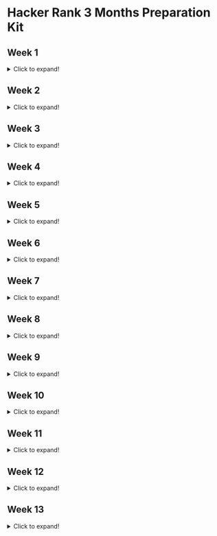 # Hacker Rank 3 Months Preparation Kit

## Week 1

<details>
  <summary>Click to expand!</summary>
  
  ### 1. ~~[x] [Day 1](https://github.com/HazemAbdo/hackerRank3MonthesKit/blob/main/week1/plusMinus.js)~~
  ### 2. ~~[x] [Day 2](https://github.com/HazemAbdo/hackerRank3MonthesKit/blob/main/week1/miniMaxSum.js)~~
  ### 3. ~~[x] [Day 3](https://github.com/HazemAbdo/hackerRank3MonthesKit/blob/main/week1/timeConversion.js)~~
  ### 4. ~~[x] [Day 4](https://github.com/HazemAbdo/hackerRank3MonthesKit/blob/main/week1/breakingTheRecords.js)~~
  ### 5. ~~[x] [Day 5](https://github.com/HazemAbdo/hackerRank3MonthesKit/blob/main/week1/camelCase.js)~~
  ### 6. ~~[x] [Day 6](https://github.com/HazemAbdo/hackerRank3MonthesKit/blob/main/week1/divisibleSumPairs.js)~~
  ### 7. ~~[x] [Day 7](https://github.com/HazemAbdo/hackerRank3MonthesKit/blob/main/week1/sparseArrays.js)~~
  ### 8. [] [Week 1 MockTest]()
</details>

## Week 2

<details>
  <summary>Click to expand!</summary>
  
  ### 1. ~~[x] [Day 1](https://github.com/HazemAbdo/hackerRank3MonthesKit/blob/main/week2/lonelyInteger.js)~~
  ### 2. ~~[x] [Day 2](https://github.com/HazemAbdo/hackerRank3MonthesKit/blob/main/week2/gradingStudents.js)~~
  ### 3. ~~[x] [Day 3](https://github.com/HazemAbdo/hackerRank3MonthesKit/blob/main/week2/flippingBits.js)~~
  ### 4. ~~[x] [Day 4](https://github.com/HazemAbdo/hackerRank3MonthesKit/blob/main/week2/diagonalDifference.js)~~
  ### 5. ~~[x] [Day 5](https://github.com/HazemAbdo/hackerRank3MonthesKit/blob/main/week2/countingSort1.js)~~
  ### 6. ~~[x] [Day 6](https://github.com/HazemAbdo/hackerRank3MonthesKit/blob/main/week2/countingValleys.js)~~
  ### 7. ~~[x] [Day 7](https://github.com/HazemAbdo/hackerRank3MonthesKit/blob/main/week2/pangrams.js)~~
  ### 8. ~~[x] [Day 8](https://github.com/HazemAbdo/hackerRank3MonthesKit/blob/main/week2/marsExploration.js)~~
  ### 9. [] [Week 2 MockTest]()

</details>

## Week 3

<details>
  <summary>Click to expand!</summary>
  
  ### 1. ~~[x] [Day 1](https://github.com/HazemAbdo/hackerRank3MonthesKit/blob/main/week3/permutingTwoArrays.js)~~
  ### 2. ~~[x] [Day 2](https://github.com/HazemAbdo/hackerRank3MonthesKit/blob/main/week3/subarrayDivision2.js)~~
  ### 3. ~~[x] [Day 3](https://github.com/HazemAbdo/hackerRank3MonthesKit/blob/main/week3/salesbyMatch.js)~~
  ### 4. ~~[x] [Day 4](https://github.com/HazemAbdo/hackerRank3MonthesKit/blob/main/week3/migratoryBirds.js)~~
  ### 5. ~~[x] [Day 5](https://github.com/HazemAbdo/hackerRank3MonthesKit/blob/main/week3/maximumPerimeterTriangle.js)~~
  ### 6. ~~[x] [Day 6](https://github.com/HazemAbdo/hackerRank3MonthesKit/blob/main/week3/zigZagSequence.py)~~
  ### 7. ~~[x] [Day 7](https://github.com/HazemAbdo/hackerRank3MonthesKit/blob/main/week3/drawingBook.js)~~
  ### 8. [] [Week 3 MockTest]()

</details>

## Week 4

<details>
  <summary>Click to expand!</summary>
  
  ### 1. ~~[x] [Day 1](https://github.com/HazemAbdo/hackerRank3MonthesKit/blob/main/week4/PickingNumbers.js)~~
  ### 2. ~~[x] [Day 2](https://github.com/HazemAbdo/hackerRank3MonthesKit/blob/main/week4/LeftRotation.js)~~
  ### 3. ~~[x] [Day 3](https://github.com/HazemAbdo/hackerRank3MonthesKit/blob/main/week4/numberLineJumps.js)~~
  ### 4. [] [Day 4](https://github.com/HazemAbdo/hackerRank3MonthesKit/blob/main/week4/.js)
  ### 5. ~~[x] [Day 5](https://github.com/HazemAbdo/hackerRank3MonthesKit/blob/main/week4/closestNumbers.js)~~
  ### 6. [] [Day 6](https://github.com/HazemAbdo/hackerRank3MonthesKit/blob/main/week4/.js)
  ### 7. ~~[x] [Day 7](https://github.com/HazemAbdo/hackerRank3MonthesKit/blob/main/week4/minimumAbsoluteDifference.js)~~
  ### 7. ~~[x] [Day 8](https://github.com/HazemAbdo/hackerRank3MonthesKit/blob/main/week4/caesarCipher.js)~~
  ### 8. [] [Week 4 MockTest]()

</details>

## Week 5

<details>
  <summary>Click to expand!</summary>
  
  ### 1. [] [Day 1]()
  ### 2. [] [Day 2]()
  ### 3. [] [Day 3]()
  ### 4. [] [Day 4]()
  ### 5. [] [Day 5]()
  ### 6. [] [Day 6]()
  ### 7. [] [Day 7]()
</details>

## Week 6

<details>
  <summary>Click to expand!</summary>
  
  ### 1. [] [Day 1]()
  ### 2. [] [Day 2]()
  ### 3. [] [Day 3]()
  ### 4. [] [Day 4]()
  ### 5. [] [Day 5]()
  ### 6. [] [Day 6]()
  ### 7. [] [Day 7]()
</details>

## Week 7

<details>
  <summary>Click to expand!</summary>
  
  ### 1. [] [Day 1]()
  ### 2. [] [Day 2]()
  ### 3. [] [Day 3]()
  ### 4. [] [Day 4]()
  ### 5. [] [Day 5]()
  ### 6. [] [Day 6]()
  ### 7. [] [Day 7]()
</details>

## Week 8

<details>
  <summary>Click to expand!</summary>
  
  ### 1. [] [Day 1]()
  ### 2. [] [Day 2]()
  ### 3. [] [Day 3]()
  ### 4. [] [Day 4]()
  ### 5. [] [Day 5]()
  ### 6. [] [Day 6]()
  ### 7. [] [Day 7]()
</details>

## Week 9

<details>
  <summary>Click to expand!</summary>
  
  ### 1. [] [Day 1]()
  ### 2. [] [Day 2]()
  ### 3. [] [Day 3]()
  ### 4. [] [Day 4]()
  ### 5. [] [Day 5]()
  ### 6. [] [Day 6]()
  ### 7. [] [Day 7]()
</details>

## Week 10

<details>
  <summary>Click to expand!</summary>
  
  ### 1. [] [Day 1]()
  ### 2. [] [Day 2]()
  ### 3. [] [Day 3]()
  ### 4. [] [Day 4]()
  ### 5. [] [Day 5]()
  ### 6. [] [Day 6]()
  ### 7. [] [Day 7]()
</details>

## Week 11

<details>
  <summary>Click to expand!</summary>
  
  ### 1. [] [Day 1]()
  ### 2. [] [Day 2]()
  ### 3. [] [Day 3]()
  ### 4. [] [Day 4]()
  ### 5. [] [Day 5]()
  ### 6. [] [Day 6]()
  ### 7. [] [Day 7]()
</details>

## Week 12

<details>
  <summary>Click to expand!</summary>
  
  ### 1. [] [Day 1]()
  ### 2. [] [Day 2]()
  ### 3. [] [Day 3]()
  ### 4. [] [Day 4]()
  ### 5. [] [Day 5]()
  ### 6. [] [Day 6]()
  ### 7. [] [Day 7]()
</details>

## Week 13

<details>
  <summary>Click to expand!</summary>
  
  ### 1. [] [Day 1]()
  ### 2. [] [Day 2]()
  ### 3. [] [Day 3]()
  ### 4. [] [Day 4]()
  ### 5. [] [Day 5]()
  ### 6. [] [Day 6]()
  ### 7. [] [Day 7]()
</details>

